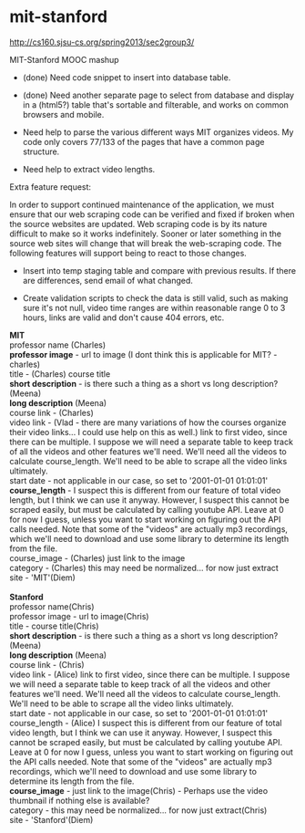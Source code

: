 mit-stanford
============

http://cs160.sjsu-cs.org/spring2013/sec2group3/

MIT-Stanford MOOC mashup

* (done) Need code snippet to insert into database table.

* (done) Need another separate page to select from database and display in a (html5?) table that's sortable and filterable, and works on common browsers and mobile.

* Need help to parse the various different ways MIT organizes videos. My code only covers 77/133 of the pages that have a common page structure.

* Need help to extract video lengths.


Extra feature request:

In order to support continued maintenance of the application, we must ensure that our web scraping code can be verified and fixed if broken when the source websites are updated. Web scraping code is by its nature difficult to make so it works indefinitely. Sooner or later something in the source web sites will change that will break the web-scraping code. The following features will support being to react to those changes.

* Insert into temp staging table and compare with previous results. If there are differences, send email of what changed.

* Create validation scripts to check the data is still valid, such as making sure it's not null, video time ranges are within reasonable range 0 to 3 hours, links are valid and don't cause 404 errors, etc.


****MIT****<br>
professor name (Charles)<br>
<b>professor image</b> - url to image (I dont think this is applicable for MIT? - charles) <br>
title - (Charles) course title<br>
<b>short description</b> - is there such a thing as a short vs long description? (Meena)<br>
<b>long description</b> (Meena)<br>
course link - (Charles) <br>
video link - (Vlad - there are many variations of how the courses organize their video links... I could use help on this as well.) link to first video, since there can be multiple. I suppose we will need a separate table to keep track of all the videos and other features we'll need. We'll need all the videos to calculate course_length. We'll need to be able to scrape all the video links ultimately.<br>
start date - not applicable in our case, so set to '2001-01-01 01:01:01'<br>
<b>course_length</b> - I suspect this is different from our feature of total video length, but I think we can use it anyway. However, I suspect this cannot be scraped easily, but must be calculated by calling youtube API. Leave at 0 for now I guess, unless you want to start working on figuring out the API calls needed. Note that some of the "videos" are actually mp3 recordings, which we'll need to download and use some library to determine its length from the file.<br>
course_image - (Charles) just link to the image<br>
category - (Charles) this may need be normalized... for now just extract<br>
site - 'MIT'(Diem)<br>
<br>
****Stanford****<br>
professor name(Chris)<br>
professor image - url to image(Chris)<br>
title - course title(Chris)<br>
<b>short description</b> - is there such a thing as a short vs long description? (Meena) <br>
<b>long description</b> (Meena)<br>
course link - (Chris)<br>
video link - (Alice) link to first video, since there can be multiple. I suppose we will need a separate table to keep track of all the videos and other features we'll need. We'll need all the videos to calculate course_length. We'll need to be able to scrape all the video links ultimately.<br>
start date - not applicable in our case, so set to '2001-01-01 01:01:01'<br>
course_length - (Alice) I suspect this is different from our feature of total video length, but I think we can use it anyway. However, I suspect this cannot be scraped easily, but must be calculated by calling youtube API. Leave at 0 for now I guess, unless you want to start working on figuring out the API calls needed. Note that some of the "videos" are actually mp3 recordings, which we'll need to download and use some library to determine its length from the file.<br>
<b>course_image</b> - just link to the image(Chris) - Perhaps use the video thumbnail if nothing else is available?<br>
category - this may need be normalized... for now just extract(Chris)<br>
site - 'Stanford'(Diem)<br>


